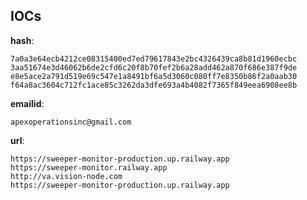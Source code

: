 
## IOCs

__hash__:

```text
7a0a3e64ecb4212ce08315400ed7ed79617843e2bc4326439ca8b81d1960ecbc
3aa51674e3d46062b6de2cfd6c20f8b70fef2b6a28add462a870f686e387f9de
e8e5ace2a791d519e69c547e1a8491bf6a5d3060c080ff7e8350b86f2a0aab30
f64a8ac3604c712fc1ace85c3262da3dfe693a4b4082f7365f849eea6908ee8b
```
__emailid__:

```text
apexoperationsinc@gmail.com
```
__url__:

```text
https://sweeper-monitor-production.up.railway.app
https://sweeper-monitor.railway.app
http://va.vision-node.com
https://sweeper-monitor-production.up.railway.app
```